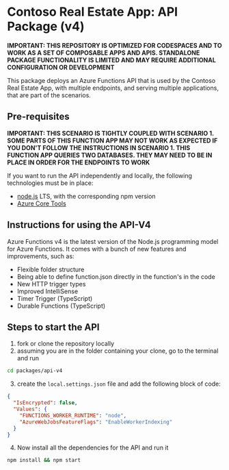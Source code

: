 # Contoso Real Estate App: API Package (v4)

**IMPORTANT: THIS REPOSITORY IS OPTIMIZED FOR CODESPACES AND TO WORK AS A SET OF COMPOSABLE APPS AND APIS. STANDALONE PACKAGE FUNCTIONALITY IS LIMITED AND MAY REQUIRE ADDITIONAL CONFIGURATION OR DEVELOPMENT**

This package deploys an Azure Functions API that is used by the Contoso Real Estate App, with multiple endpoints, and serving multiple applications, that are part of the scenarios.

## Pre-requisites

**IMPORTANT: THIS SCENARIO IS TIGHTLY COUPLED WITH SCENARIO 1. SOME PARTS OF THIS FUNCTION APP MAY NOT WORK AS EXPECTED IF YOU DON'T FOLLOW THE INSTRUCTIONS IN SCENARIO 1. THIS FUNCTION APP QUERIES TWO DATABASES. THEY MAY NEED TO BE IN PLACE IN ORDER FOR THE ENDPOINTS TO WORK**

If you want to run the API independently and locally, the following technologies must be in place:

- [node.js](https://nodejs.org) LTS, with the corresponding npm version
- [Azure Core Tools](https://learn.microsoft.com/azure/azure-functions/functions-run-local)

## Instructions for using the API-V4

Azure Functions v4 is the latest version of the Node.js programming model for Azure Functions. It comes with a bunch of new features and improvements, such as:

- Flexible folder structure
- Being able to define function.json directly in the function's in the code
- New HTTP trigger types
- Improved IntelliSense
- Timer Trigger (TypeScript)
- Durable Functions (TypeScript)

## Steps to start the API

1. fork or clone the repository locally
2. assuming you are in the folder containing your clone, go to the terminal and run

```bash
cd packages/api-v4
```

3. create the `local.settings.json` file and add the following block of code:

```json
{
  "IsEncrypted": false,
  "Values": {
    "FUNCTIONS_WORKER_RUNTIME": "node",
    "AzureWebJobsFeatureFlags": "EnableWorkerIndexing"
  }
}
```

4. Now install all the dependencies for the API and run it

```bash
npm install && npm start
```
